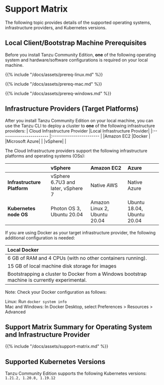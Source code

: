 # Support Matrix

The following topic provides details of the supported operating systems, infrastructure providers, and Kubernetes versions.

## Local Client/Bootstrap Machine Prerequisites

Before you install Tanzu Community Edition, **one** of the following operating system and
hardware/software configurations is required on your local machine.

{{% include "/docs/assets/prereq-linux.md" %}}

{{% include "/docs/assets/prereq-mac.md" %}}

{{% include "/docs/assets/prereq-windows.md" %}}

## Infrastructure Providers (Target Platforms)

After you install Tanzu Community Edition on your local machine, you can use the Tanzu CLI to deploy a cluster to **one** of the following infrastructure providers:
| Cloud Infrastructure Provider    |Local Infrastructure Provider|
|:------------------------ |:------------------------ |
|Amazon EC2 |Docker |
|Microsoft Azure| |
|vSphere| |

The Cloud Infrastructure providers support the following infrastructure platforms and operating systems (OSs):

| |**vSphere** | **Amazon EC2** | **Azure** |
|:------------------------ |:------------------------ |:------------------------ |:------------------------
|**Infrastructure Platform**|vSphere 6.7U3 and later, vSphere 7| Native AWS |Native Azure  |
|**Kubernetes node OS**|Photon OS 3, Ubuntu 20.04|Amazon Linux 2, Ubuntu 20.04 |Ubuntu 18.04, Ubuntu 20.04 |

If you are using Docker as your target infrastructure provider, the following additional configuration is needed:

|**Local Docker**|
|:------------------------|
|6 GB of RAM and 4 CPUs (with no other containers running).|
|15 GB of local machine disk storage for images |
|Bootstrapping a cluster to Docker from a Windows bootstrap machine is currently experimental.|

Note: Check your Docker configuration as follows:  

Linux: Run `docker system info`  
Mac and Windows: In Docker Desktop, select Preferences > Resources > Advanced

## Support Matrix Summary for Operating System and Infrastructure Provider

{{% include "/docs/assets/support-matrix.md" %}}

## Supported Kubernetes Versions

Tanzu Community Edition supports the following Kubernetes versions: `1.21.2, 1.20.8, 1.19.12`

